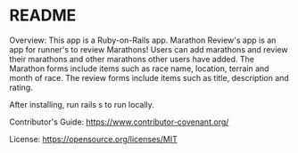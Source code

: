 # README

Overview: This app is a Ruby-on-Rails app. Marathon Review's app is an app for runner's to review Marathons! Users can add marathons and review their marathons and other marathons other users have added. The Marathon forms include items such as race name, location, terrain and month of race. The review forms include items such as title, description and rating.

After installing, run rails s to run locally.

Contributor's Guide: https://www.contributor-covenant.org/

License: https://opensource.org/licenses/MIT